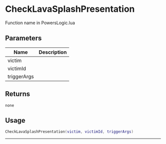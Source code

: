 # CheckLavaSplashPresentation

Function name in PowersLogic.lua

## Parameters

| Name        | Description |
| ----------- | ----------- |
| victim      |             |
| victimId    |             |
| triggerArgs |             |

## Returns

`none`

## Usage

```lua
CheckLavaSplashPresentation(victim, victimId, triggerArgs)
```

---
